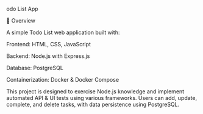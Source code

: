 odo List App

📌 Overview

A simple Todo List web application built with:

Frontend: HTML, CSS, JavaScript

Backend: Node.js with Express.js

Database: PostgreSQL

Containerization: Docker & Docker Compose

This project is designed to exercise Node.js knowledge and implement automated API & UI tests using various frameworks. Users can add, update, complete, and delete tasks, with data persistence using PostgreSQL.